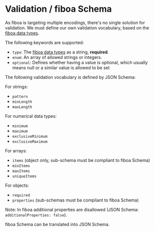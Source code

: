 # Validation / fiboa Schema

As fiboa is targeting multiple encodings, there's no single solution for validation.
We must define our own validation vocabulary, based on the [fiboa data types](datatypes.md).

The following keywords are supported:

- `type`: The [fiboa data types](datatypes.md) as a string, **required**.
- `enum`: An array of allowed strings or integers.
- `optional`: Defines whether having a value is optional,
  which usually means null or a similar value is allowed to be set

The following validation vocabulary is defined by JSON Schema:

For strings:

- `pattern`
- `minLength`
- `maxLength`

For numerical data types:

- `minimum`
- `maximum`
- `exclusiveMinimum`
- `exclusiveMaximum`

For arrays:

- `items` (object only, sub-schema must be compliant to fiboa Schema)
- `minItems`
- `maxItems`
- `uniqueItems`

For objects:

- `required`
- `properties` (sub-schemas must be compliant to fiboa Schema)

Note: In fiboa additional properties are disallowed (JSON Schema: `additionalProperties: false`).

fiboa Schema can be translated into JSON Schema.
